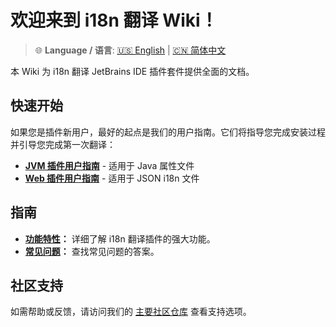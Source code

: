 # 欢迎来到 i18n 翻译 Wiki！

> 🌐 **Language / 语言**: [🇺🇸 English](Home.md) | [🇨🇳 简体中文](Home.zh.md)

本 Wiki 为 i18n 翻译 JetBrains IDE 插件套件提供全面的文档。

## 快速开始

如果您是插件新用户，最好的起点是我们的用户指南。它们将指导您完成安装过程并引导您完成第一次翻译：

*   **[JVM 插件用户指南](jvm-plugin/user-guide.zh.md)** - 适用于 Java 属性文件
*   **[Web 插件用户指南](web-plugin/user-guide.zh.md)** - 适用于 JSON i18n 文件

## 指南

*   **[功能特性](Features.zh.md)：** 详细了解 i18n 翻译插件的强大功能。
*   **[常见问题](FAQ.zh.md)：** 查找常见问题的答案。

## 社区支持

如需帮助或反馈，请访问我们的 [主要社区仓库](https://github.com/eastgatedev/i18n-translate-community) 查看支持选项。